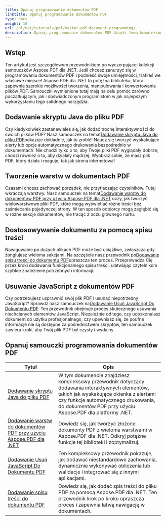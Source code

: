 ```yaml
---
title: Opanuj programowanie dokumentów PDF
linktitle: Opanuj programowanie dokumentów PDF
type: docs
weight: 10
url: /pl/net/tutorials/pdf/master-pdf-document-programming/
description: Opanuj programowanie dokumentów PDF dzięki temu kompleksowemu samouczkowi dotyczącemu Aspose.PDF dla .NET, który pozwoli Ci rozwinąć umiejętności obsługi plików PDF.
---
```

## Wstęp

Ten artykuł jest szczegółowym przewodnikiem po wyczerpującej kolekcji samouczków Aspose.PDF dla .NET. Jeśli chcesz zanurzyć się w programowaniu dokumentów PDF i podnieść swoje umiejętności, trafiłeś we właściwe miejsce! Aspose.PDF dla .NET to potężna biblioteka, która zapewnia szerokie możliwości tworzenia, manipulowania i konwertowania plików PDF. Samouczki wymienione tutaj mają na celu pomóc zarówno początkującym, jak i doświadczonym programistom w jak najlepszym wykorzystaniu tego solidnego narzędzia.

## Dodawanie skryptu Java do pliku PDF
 Czy kiedykolwiek zastanawiałeś się, jak dodać trochę interaktywności do swoich plików PDF? Nasz samouczek na temat[Dodawanie skryptu Java do pliku PDF](./adding-java-script-to-pdf/)pokazuje dokładnie, jak to zrobić! Naucz się tworzyć wyskakujące alerty lub opcje automatycznego drukowania bezpośrednio w dokumentach. Nie chodzi tylko o to, aby Twoje pliki PDF wyglądały dobrze; chodzi również o to, aby działały mądrzej. Wyobraź sobie, że masz plik PDF, który działa i reaguje, tak jak strona internetowa!

## Tworzenie warstw w dokumentach PDF
 Czasami chcesz zachować porządek, nie przytłaczając czytelników. Tutaj wkraczają warstwy. Nasz samouczek na temat[Dodawanie warstw do dokumentów PDF przy użyciu Aspose.PDF dla .NET](./adding-layers-to-pdf/) uczy, jak tworzyć wielowarstwowe pliki PDF, które mogą wyświetlać różne treści bez zaśmiecania pojedynczej strony. W ten sposób odbiorcy mogą zagłębić się w różne sekcje dokumentów, nie tracąc z oczu głównego nurtu.

## Dostosowywanie dokumentu za pomocą spisu treści
 Nawigowanie po dużych plikach PDF może być uciążliwe, zwłaszcza gdy żonglujesz wieloma sekcjami. Na szczęście nasz przewodnik po[Dodawanie spisu treści do dokumentu PDF](./adding-toc-to-pdf/)upraszcza ten proces. Przeprowadza Cię przez kroki dodawania funkcjonalnego spisu treści, ułatwiając czytelnikom szybkie znalezienie potrzebnych informacji.

## Usuwanie JavaScript z dokumentów PDF
 Czy potrzebujesz usprawnić swój plik PDF i usunąć niepotrzebny JavaScript? Sprawdź nasz samouczek na[Dodawanie Usuń JavaScript Do Dokumentu PDF](./adding-remove-java-script-to-doc/). Ten przewodnik obejmuje proces skutecznego usuwania niechcianych elementów JavaScript. Niezależnie od tego, czy udoskonalasz dokument do użytku profesjonalnego, czy upewniasz się, że poufne informacje nie są dostępne za pośrednictwem skryptów, ten samouczek zawiera kroki, aby Twój plik PDF był czysty i wydajny.

## Opanuj samouczki programowania dokumentów PDF
| Tytuł | Opis |
| --- | --- | 
| [Dodawanie skryptu Java do pliku PDF](./adding-java-script-to-pdf/) | W tym dokumencie znajdziesz kompleksowy przewodnik dotyczący dodawania interaktywnych elementów, takich jak wyskakujące okienka z alertami czy funkcje automatycznego drukowania, do dokumentów PDF przy użyciu Aspose.PDF dla platformy .NET. |  
| [Dodawanie warstw do dokumentów PDF przy użyciu Aspose.PDF dla .NET](./adding-layers-to-pdf/) | Dowiedz się, jak tworzyć złożone dokumenty PDF z wieloma warstwami w Aspose.PDF dla .NET. Odkryj potężne funkcje tej biblioteki i zoptymalizuj. |  
| [Dodawanie Usuń JavaScript Do Dokumentu PDF](./adding-remove-java-script-to-doc/) | Ten kompleksowy przewodnik pokazuje, jak dodawać niestandardowe zachowania, dynamicznie wykonywać obliczenia lub walidacje i integrować się z innymi aplikacjami. |  
| [Dodawanie spisu treści do dokumentu PDF](./adding-toc-to-pdf/) | Dowiedz się, jak dodać spis treści do pliku PDF za pomocą Aspose.PDF dla .NET. Ten przewodnik krok po kroku upraszcza proces i zapewnia łatwą nawigację w dokumentach. |  